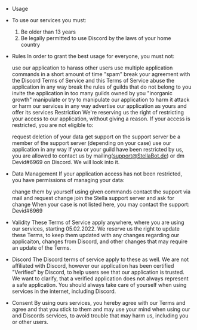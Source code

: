 - Usage
- To use our services you must:

	1. Be older than 13 years
	2. Be legally permitted to use Discord by the laws of your home country

- Rules
	In order to grant the best usage for everyone, you must not:

	use our application to harass other users
	use multiple application commands in a short amount of time "spam"
	break your agreement with the Discord Terms of Service and this Terms of Service
	abuse the application in any way
	break the rules of guilds that do not belong to you
	invite the application in too many guilds owned by you "inorganic growth"
	manipulate or try to manipulate our application to harm it
	attack or harm our services in any way
	advertise our application as yours and offer its services
	Restriction
	We're reserving us the right of restricting your access to our application, without giving a reason. If your access is restricted, you are not eligible to:

	request deletion of your data
	get support on the support server
	be a member of the support server (depending on your case)
	use our application in any way
	If you or your guild have been restricted by us, you are allowed to contact us by mailing(support@StellaBot.de) or dm Devid#6969 on Discord. We will look into it.

- Data Management
	If your application access has not been restricted, you have permissions of managing your data:

	change them by yourself using given commands
	contact the support via mail and request change
	join the Stella support server and ask for change
	When your case is not listed here, you may contact the support: Devid#6969

- Validity
	These Terms of Service apply anywhere, where you are using our services, starting 05.02.2022. We reserve us the right to update these Terms, to keep them updated with any changes regarding our applicaiton, changes from Discord, and other changes that may require an update of the Terms.

- Discord
	The Discord terms of service apply to these as well. We are not affiliated with Discord, however our application has been certified "Verified" by Discord, to help users see that our application is trusted. We want to clarify, that a verified application does not always represent a safe application. You should always take care of yourself when using services in the internet, including Discord.

- Consent
	By using ours services, you hereby agree with our Terms and agree and that you stick to them and may use your mind when using our and Discords services, to avoid trouble that may harm us, including you or other users.
